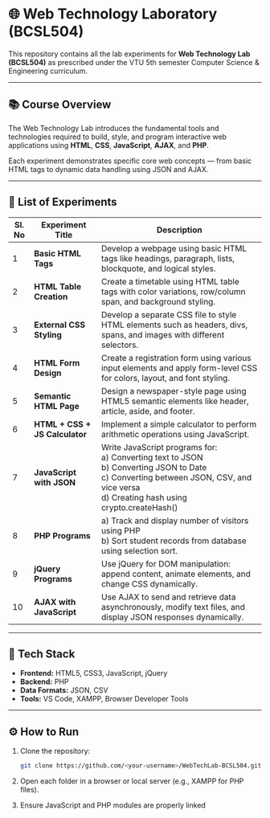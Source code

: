 # 🌐 Web Technology Laboratory (BCSL504)

This repository contains all the lab experiments for **Web Technology Lab (BCSL504)** as prescribed under the VTU 5th semester Computer Science & Engineering curriculum.

---

## 📚 Course Overview
The Web Technology Lab introduces the fundamental tools and technologies required to build, style, and program interactive web applications using **HTML**, **CSS**, **JavaScript**, **AJAX**, and **PHP**.

Each experiment demonstrates specific core web concepts — from basic HTML tags to dynamic data handling using JSON and AJAX.

---

## 🧩 List of Experiments

| Sl. No | Experiment Title | Description |
|--------|------------------|-------------|
| 1 | **Basic HTML Tags** | Develop a webpage using basic HTML tags like headings, paragraph, lists, blockquote, and logical styles. |
| 2 | **HTML Table Creation** | Create a timetable using HTML table tags with color variations, row/column span, and background styling. |
| 3 | **External CSS Styling** | Develop a separate CSS file to style HTML elements such as headers, divs, spans, and images with different selectors. |
| 4 | **HTML Form Design** | Create a registration form using various input elements and apply form-level CSS for colors, layout, and font styling. |
| 5 | **Semantic HTML Page** | Design a newspaper-style page using HTML5 semantic elements like header, article, aside, and footer. |
| 6 | **HTML + CSS + JS Calculator** | Implement a simple calculator to perform arithmetic operations using JavaScript. |
| 7 | **JavaScript with JSON** | Write JavaScript programs for: <br> a) Converting text to JSON <br> b) Converting JSON to Date <br> c) Converting between JSON, CSV, and vice versa <br> d) Creating hash using crypto.createHash() |
| 8 | **PHP Programs** | a) Track and display number of visitors using PHP <br> b) Sort student records from database using selection sort. |
| 9 | **jQuery Programs** | Use jQuery for DOM manipulation: append content, animate elements, and change CSS dynamically. |
| 10 | **AJAX with JavaScript** | Use AJAX to send and retrieve data asynchronously, modify text files, and display JSON responses dynamically. |

---

## 🧱 Tech Stack
- **Frontend:** HTML5, CSS3, JavaScript, jQuery  
- **Backend:** PHP  
- **Data Formats:** JSON, CSV  
- **Tools:** VS Code, XAMPP, Browser Developer Tools


---

## ⚙️ How to Run
1. Clone the repository:
   ```bash
   git clone https://github.com/<your-username>/WebTechLab-BCSL504.git
2. Open each folder in a browser or local server (e.g., XAMPP for PHP files).

3. Ensure JavaScript and PHP modules are properly linked


